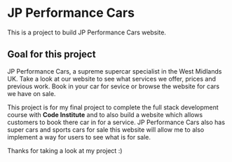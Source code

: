 # **JP Performance Cars**
This is a project to build JP Performance Cars website.

## **Goal for this project**

JP Performance Cars, a supreme supercar specialist in the West Midlands UK.
Take a look at our website to see what services we offer, prices and previous work.
Book in your car for sevice or browse the website for cars we have on sale.

This project is for my final project to complete the full stack development course with **Code Institute** and to also build a website which allows customers to book there car in for a service. JP Performance Cars also has super cars and sports cars for sale this website will allow me to also implement a way for users to see what is for sale.

Thanks for taking a look at my project :) 